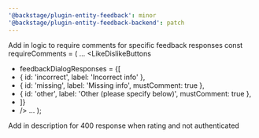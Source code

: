 ```yaml
---
'@backstage/plugin-entity-feedback': minor
'@backstage/plugin-entity-feedback-backend': patch
---
```


<!-- @backstage/plugin-entity-feedback -->

Add in logic to require comments for specific feedback responses
const requireComments = (
<Grid container spacing={3} alignItems="stretch">
...
<LikeDislikeButtons

- feedbackDialogResponses = {[
- { id: 'incorrect', label: 'Incorrect info' },
- { id: 'missing', label: 'Missing info', mustComment: true },
- { id: 'other', label: 'Other (please specify below)', mustComment: true },
- ]}
- />
  ...
  </Grid>
  );

<!-- @backstage/plugin-entity-feedback-backend -->

Add in description for 400 response when rating and not authenticated
